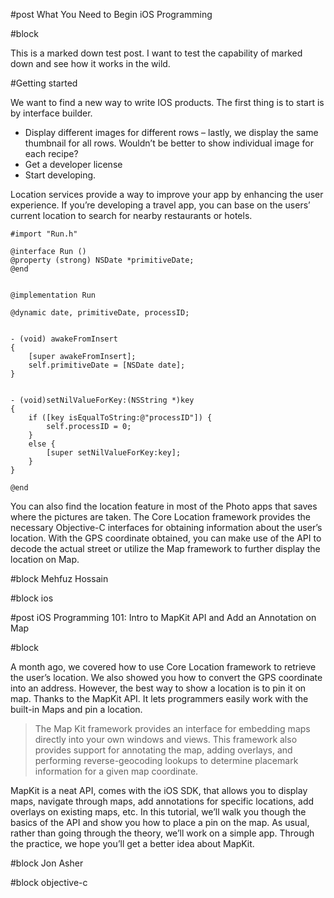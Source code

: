 #post
What You Need to Begin iOS Programming

#block

This is a marked down test post. I want to test the capability of marked down and see how it works in the wild.

#Getting started

We want to find a new way to write IOS products. The first thing is to start is by interface builder.

* Display different images for different rows – lastly, we display the same thumbnail for all rows. Wouldn’t be better to show individual image for each recipe?
* Get a developer license
* Start developing.

Location services provide a way to improve your app by enhancing the user experience. If you’re developing a travel app, you can base on the users’ current location to search for nearby restaurants or hotels. 

	#import "Run.h"

	@interface Run ()
	@property (strong) NSDate *primitiveDate;
	@end


	@implementation Run

	@dynamic date, primitiveDate, processID;


	- (void) awakeFromInsert
	{
	    [super awakeFromInsert];
	    self.primitiveDate = [NSDate date];
	}


	- (void)setNilValueForKey:(NSString *)key
	{
	    if ([key isEqualToString:@"processID"]) {
	        self.processID = 0;
	    }
	    else {
	        [super setNilValueForKey:key];
	    }
	}

	@end

You can also find the location feature in most of the Photo apps that saves where the pictures are taken. The Core Location framework provides the necessary Objective-C interfaces for obtaining information about the user’s location. With the GPS coordinate obtained, you can make use of the API to decode the actual street or utilize the Map framework to further display the location on Map.

#block
Mehfuz Hossain

#block
ios

#post
iOS Programming 101: Intro to MapKit API and Add an Annotation on Map

#block

A month ago, we covered how to use Core Location framework to retrieve the user’s location. We also showed you how to convert the GPS coordinate into an address. However, the best way to show a location is to pin it on map. Thanks to the MapKit API. It lets programmers easily work with the built-in Maps and pin a location.

>The Map Kit framework provides an interface for embedding maps directly into your own windows and views. This framework also provides support for annotating the map, adding overlays, and performing reverse-geocoding lookups to determine placemark information for a given map coordinate.

MapKit is a neat API, comes with the iOS SDK, that allows you to display maps, navigate through maps, add annotations for specific locations, add overlays on existing maps, etc. In this tutorial, we’ll walk you though the basics of the API and show you how to place a pin on the map. As usual, rather than going through the theory, we’ll work on a simple app. Through the practice, we hope you’ll get a better idea about MapKit.

#block
Jon Asher

#block
objective-c
